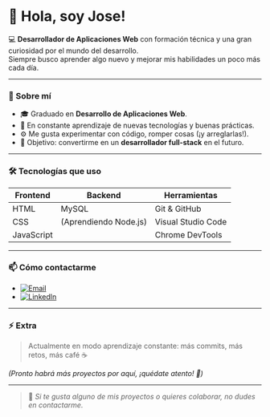 # 👋 Hola, soy Jose!

💻 **Desarrollador de Aplicaciones Web** con formación técnica y una gran curiosidad por el mundo del desarrollo.  
Siempre busco aprender algo nuevo y mejorar mis habilidades un poco más cada día.

---

### 🚀 Sobre mí
- 🎓 Graduado en **Desarrollo de Aplicaciones Web**.  
- 🧠 En constante aprendizaje de nuevas tecnologías y buenas prácticas.  
- ⚙️ Me gusta experimentar con código, romper cosas (¡y arreglarlas!).  
- 🎯 Objetivo: convertirme en un **desarrollador full-stack** en el futuro.

---

### 🛠️ Tecnologías que uso
| Frontend | Backend | Herramientas |
|-----------|----------|---------------|
| HTML | MySQL | Git & GitHub |
| CSS | (Aprendiendo Node.js) | Visual Studio Code |
| JavaScript |  | Chrome DevTools |

---

### 📫 Cómo contactarme
- [![Email](https://img.shields.io/badge/Email-D14836?style=flat&logo=gmail&logoColor=white)](joseleco92@gmail.com) 
- [![LinkedIn](https://img.shields.io/badge/LinkedIn-0A66C2?style=flat&logo=linkedin&logoColor=white)](https://www.linkedin.com/in/jose-manuel-leco-gualda-b66257329/)

<!-- - 🌍 [Tu portfolio (si tienes uno)] -->

---

### ⚡ Extra
> Actualmente en modo aprendizaje constante: más commits, más retos, más café ☕  

*(Pronto habrá más proyectos por aquí, ¡quédate atento! 👀)*

---

> 💬 *Si te gusta alguno de mis proyectos o quieres colaborar, no dudes en contactarme.*
